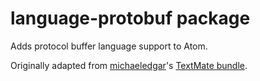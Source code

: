 # language-protobuf package

Adds protocol buffer language support to Atom.

Originally adapted from [michaeledgar](https://github.com/michaeledgar)'s
[TextMate bundle](https://github.com/michaeledgar/protobuf-tmbundle).
